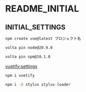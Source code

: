 # README_INITIAL

## INITIAL_SETTINGS

```sh
npm create vue@latest プロジェクト名
```

```sh
volta pin node@20.9.0
```

```sh
volta pin npm@10.1.0
```

[vuetify:settings](https://vuetifyjs.com/en/getting-started/installation/#existing-projects)
```sh
npm i vuetify
```

```sh
npm i -D stylus stylus-loader
```
